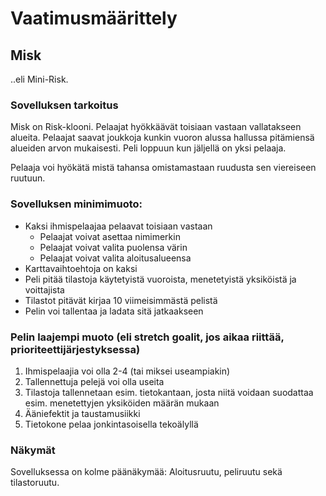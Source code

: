# Vaatimusmäärittely

## Misk

..eli Mini-Risk.

### Sovelluksen tarkoitus

Misk on Risk-klooni. Pelaajat hyökkäävät toisiaan vastaan vallatakseen alueita. Pelaajat saavat joukkoja kunkin vuoron alussa hallussa pitämiensä alueiden arvon mukaisesti. Peli loppuun kun jäljellä on yksi pelaaja.

Pelaaja voi hyökätä mistä tahansa omistamastaan ruudusta sen viereiseen ruutuun.

### Sovelluksen minimimuoto:

- Kaksi ihmispelaajaa pelaavat toisiaan vastaan
    - Pelaajat voivat asettaa nimimerkin
    - Pelaajat voivat valita puolensa värin
    - Pelaajat voivat valita aloitusalueensa
- Karttavaihtoehtoja on kaksi
- Peli pitää tilastoja käytetyistä vuoroista, menetetyistä yksiköistä ja voittajista
- Tilastot pitävät kirjaa 10 viimeisimmästä pelistä
- Pelin voi tallentaa ja ladata sitä jatkaakseen

### Pelin laajempi muoto (eli stretch goalit, jos aikaa riittää, prioriteettijärjestyksessa)

1. Ihmispelaajia voi olla 2-4 (tai miksei useampiakin)
2. Tallennettuja pelejä voi olla useita
3. Tilastoja tallennetaan esim. tietokantaan, josta niitä voidaan suodattaa esim. menetettyjen yksiköiden määrän mukaan
4. Ääniefektit ja taustamusiikki
5. Tietokone pelaa jonkintasoisella tekoälyllä

### Näkymät

Sovelluksessa on kolme päänäkymää: Aloitusruutu, peliruutu sekä tilastoruutu.